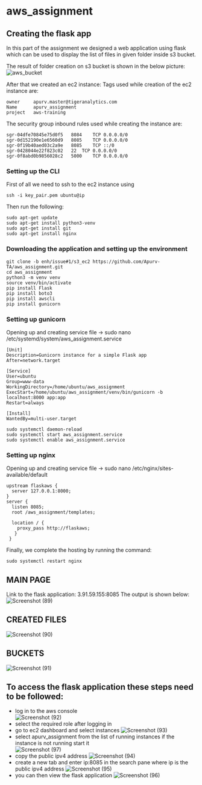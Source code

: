 # aws_assignment

## Creating the flask app

In this part of the assignment we designed a web application using flask which can be used to display the list of files in given folder inside s3 bucket.

The result of folder creation on s3 bucket is shown in the below picture:
![aws_bucket](https://user-images.githubusercontent.com/93191532/163518830-ef7f2fe6-63cd-445b-bc08-86b4661d6b59.png)

After that we created an ec2 instance:
Tags used while creation of the ec2 instance are:
```
owner     apurv.master@tigeranalytics.com
Name      apurv_assignment
project   aws-training
```

The security group inbound rules used while creating the instance are:
```
sgr-04dfe70845e75d0f5	8084	TCP	0.0.0.0/0
sgr-0d152190e1e6560d9	8085	TCP	0.0.0.0/0
sgr-0f19b40aed03c2a9e	8085	TCP	::/0
sgr-0428044e22f823c02	22	TCP	0.0.0.0/0
sgr-0f8abd0b9856028c2	5000	TCP	0.0.0.0/0
```

### Setting up the CLI
First of all we need to ssh to the ec2 instance using
```
ssh -i key_pair.pem ubuntu@ip
```
Then run the following:
```
sudo apt-get update
sudo apt-get install python3-venv
sudo apt-get install git
sudo apt-get install nginx
```

### Downloading the application and setting up the environment
```
git clone -b enh/issue#1/s3_ec2 https://github.com/Apurv-TA/aws_assignment.git
cd aws_assignment
python3 -m venv venv
source venv/bin/activate
pip install Flask
pip install boto3
pip install awscli
pip install gunicorn
```

### Setting up gunicorn
Opening up and creating service file -> sudo nano /etc/systemd/system/aws_assignment.service

```
[Unit]
Description=Gunicorn instance for a simple Flask app
After=network.target

[Service]
User=ubuntu
Group=www-data
WorkingDirectory=/home/ubuntu/aws_assignment
ExecStart=/home/ubuntu/aws_assignment/venv/bin/gunicorn -b localhost:8000 app:app
Restart=always

[Install]
WantedBy=multi-user.target
```

```
sudo systemctl daemon-reload
sudo systemctl start aws_assignment.service
sudo systemctl enable aws_assignment.service
```

### Setting up nginx
Opening up and creating service file -> sudo nano /etc/nginx/sites-available/default

```
upstream flaskaws {
  server 127.0.0.1:8000;
}
server {
  listen 8085;
  root /aws_assignment/templates;
  
  location / {
    proxy_pass http://flaskaws;
   }
 }
```
Finally, we complete the hosting by running the command:
```
sudo systemctl restart nginx
```


## MAIN PAGE
Link to the flask application: 3.91.59.155:8085
The output is shown below:
![Screenshot (89)](https://user-images.githubusercontent.com/93191532/164618182-667519b4-b0a3-44d3-ad94-5a8b6b6d3c8a.png)

## CREATED FILES
![Screenshot (90)](https://user-images.githubusercontent.com/93191532/164618191-b84e0f7b-0c35-4ba4-83ce-5c22e8787294.png)

## BUCKETS
![Screenshot (91)](https://user-images.githubusercontent.com/93191532/164618199-2a20bcc3-025f-4173-ad10-79b8779535c2.png)

## To access the flask application these steps need to be followed:
- log in to the aws console<br>
  ![Screenshot (92)](https://user-images.githubusercontent.com/93191532/164647861-83fbf7af-83c1-438c-85de-d89d8359faa8.png)
- select the required role after logging in
- go to ec2 dashboard and select instances
  ![Screenshot (93)](https://user-images.githubusercontent.com/93191532/164645112-4989ca2b-48e7-4981-9dbf-d6cbf8cc8740.png)
- select apurv_assignment from the list of running instances if the instance is not running start it<br>
  ![Screenshot (97)](https://user-images.githubusercontent.com/93191532/164648256-96818893-0f23-4c09-b039-18b4e830893d.png)
- copy the public ipv4 address
  ![Screenshot (94)](https://user-images.githubusercontent.com/93191532/164648763-dc50fd27-b210-4adf-a04e-dee7de24f640.png)
- create a new tab and enter ip:8085 in the search pane where ip is the public ipv4 address
  ![Screenshot (95)](https://user-images.githubusercontent.com/93191532/164648572-52cf4fbb-dec1-44cb-a609-23fd6cca7b40.png)
- you can then view the flask application
  ![Screenshot (96)](https://user-images.githubusercontent.com/93191532/164648494-8a20cd0e-5b7d-4cc5-9a37-a9a0e3ef9fec.png)
